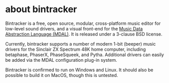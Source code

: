 # about bintracker

Bintracker is a free, open source, modular, cross-platform music editor for low-level sound drivers, and a visual front-end for the [Music Data Abstraction Language (MDAL)](https://utz82.github.io/MDAL). It is released under a 3-clause BSD license.

Currently, bintracker supports a number of modern 1-bit (beeper) music drivers for the Sinclair ZX Spectrum 48K home computer, including betaphase, PhaserX, PhaseSqueek, and Pytha. Additional drivers can easily be added via the MDAL configuration plug-in system.

Bintracker is confirmed to run on Windows and Linux. It should also be possible to build it on MacOS, though this is untested.

